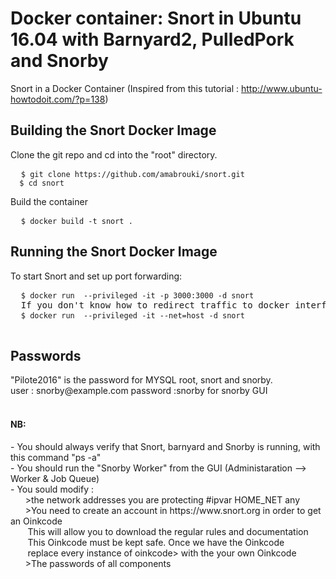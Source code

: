 # Docker container: Snort in Ubuntu 16.04 with Barnyard2, PulledPork and Snorby
Snort in a Docker Container
(Inspired from this tutorial :
http://www.ubuntu-howtodoit.com/?p=138)

<h2>Building the Snort Docker Image</h2>

Clone the git repo and cd into the "root" directory.

<pre>
  <code>$ git clone https://github.com/amabrouki/snort.git
  $ cd snort</code>
</pre>

Build the container

<pre>
  <code>$ docker build -t snort .</code>
</pre>

<h2>Running the Snort Docker Image</h2>
 To start Snort and set up port forwarding:
<pre>
  <code>$ docker run  --privileged -it -p 3000:3000 -d snort</code>
  If you don't know how to redirect traffic to docker interface, this command allow the container a full access to host network interfaces 
  <code>$ docker run  --privileged -it --net=host -d snort</code>
  
</pre>

<h2>Passwords</h2>
<div>"Pilote2016" is the password for MYSQL root, snort and snorby. </div>
<div>  user : snorby@example.com  password :snorby    for snorby GUI </div>

<br>

<h4>NB:</h4>
 <div> - You should always verify that Snort, barnyard and Snorby is running, with this command "ps -a" </div>
 <div> - You should run the "Snorby Worker" from the GUI (Administaration --> Worker & Job Queue) </div>
 <div> - You sould modify : </div>
        <div>&nbsp;&nbsp;&nbsp;&nbsp;&nbsp;&nbsp;>the network addresses you are protecting #ipvar HOME_NET any </div>
        <div>&nbsp;&nbsp;&nbsp;&nbsp;&nbsp;&nbsp;>You need to create an account in https://www.snort.org in order to get an Oinkcode </div>        
        <div>&nbsp;&nbsp;&nbsp;&nbsp;&nbsp;&nbsp; This will allow you to download the regular rules and documentation </div>           <div>&nbsp;&nbsp;&nbsp;&nbsp;&nbsp;&nbsp; This Oinkcode must be kept safe. Once we have the Oinkcode </div> 
        <div>&nbsp;&nbsp;&nbsp;&nbsp;&nbsp;&nbsp; replace every instance of oinkcode> with the your own Oinkcode </div>
        <div>&nbsp;&nbsp;&nbsp;&nbsp;&nbsp;&nbsp;>The passwords of all components </div>
